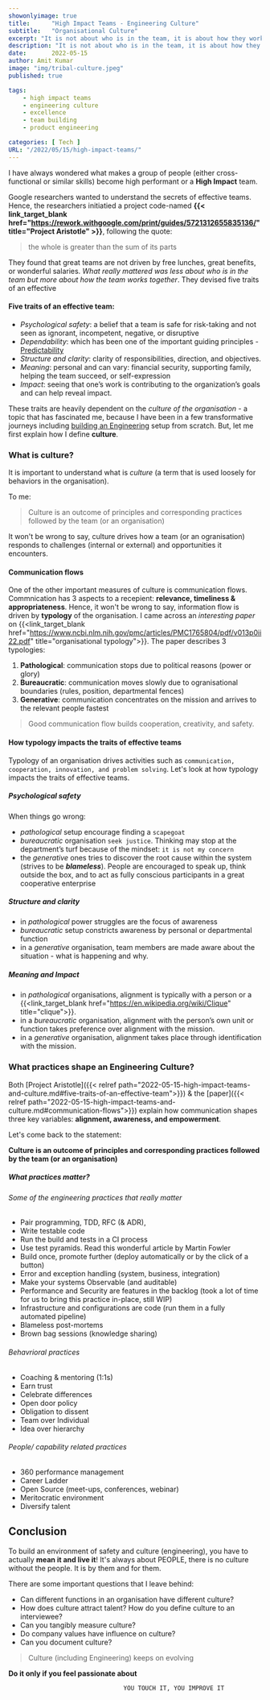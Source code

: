 ```yaml
---
showonlyimage: true
title:      "High Impact Teams - Engineering Culture"
subtitle:   "Organisational Culture"
excerpt: "It is not about who is in the team, it is about how they worked together"
description: "It is not about who is in the team, it is about how they worked together"
date:       2022-05-15
author: Amit Kumar
image: "img/tribal-culture.jpeg"
published: true

tags:
    - high impact teams
    - engineering culture
    - excellence
    - team building
    - product engineering

categories: [ Tech ]
URL: "/2022/05/15/high-impact-teams/"
---
```


I have always wondered what makes a group of people (either cross-functional or similar skills) become high performant or a **High Impact** team.
<!-- I was recently in a team-building exercise where we discussed the traits of a **High Impact Team**.  -->

Google researchers wanted to understand the secrets of effective teams. Hence, the researchers initiatied a project code-named **{{< link_target_blank href="https://rework.withgoogle.com/print/guides/5721312655835136/" title="Project Aristotle" >}}**, following the quote:

> the whole is greater than the sum of its parts

They found that great teams are not driven by free lunches, great benefits, or wonderful salaries. _What really mattered was less about who is in the team but more about how the team works together_. They devised five traits of an effective 

#### Five traits of an effective team:
- _Psychological safety_: a belief that a team is safe for risk-taking and not seen as ignorant, incompetent, negative, or disruptive
- _Dependability_: which has been one of the important guiding principles - [Predictability](/2022/01/02/building-engineering-setup-financial-services/#4-be-predictable) 
- _Structure and clarity_: clarity of responsibilities, direction, and objectives.
- _Meaning_: personal and can vary: financial security, supporting family, helping the team succeed, or self-expression
- _Impact_: seeing that one’s work is contributing to the organization’s goals and can help reveal impact.

These traits are heavily dependent on the _culture of the organisation_ - a topic that has fascinated me, because I have been in a few transformative journeys including [building an Engineering](/2022/01/02/building-engineering-setup-financial-services/) setup from scratch. But, let me first explain how I define **culture**.

### What is culture?
It is important to understand what is _culture_ (a term that is used loosely for behaviors in the organisation). 

To me:
> Culture is an outcome of principles and corresponding practices followed by the team (or an organisation)

It won't be wrong to say, culture drives how a team (or an ogranisation) responds to challenges (internal or external) and opportunities it encounters.

#### Communication flows
One of the other important measures of culture is communication flows. Commnication has 3 aspects to a recepient: **relevance, timeliness & appropriateness**. Hence, it won't be wrong to say, information flow is driven by **typology** of the organisation. I came across an *interesting paper* on {{<link_target_blank href="https://www.ncbi.nlm.nih.gov/pmc/articles/PMC1765804/pdf/v013p0ii22.pdf" title="organisational typology">}}. The paper describes 3 typologies:

1. **Pathological**: communication stops due to political reasons (power or glory)
2. **Bureaucratic**: communication moves slowly due to ogranisational boundaries (rules, position, departmental fences)
3. **Generative**: communication concentrates on the mission and arrives to the relevant people fastest

> Good communication flow builds cooperation, creativity, and safety.

#### How typology impacts the traits of effective teams
Typology of an organisation drives activities such as `communication, cooperation, innovation, and problem solving`. Let's look at how typology impacts the traits of effective teams.

##### _Psychological safety_
When things go wrong:
- _pathological_ setup encourage finding a `scapegoat`
- _bureaucratic_ organisation `seek justice`. Thinking may stop at the department’s turf because of the mindset: `it is not my concern`
- the _generative_ ones tries to discover the root cause within the system (strives to be ***blameless***). People are encouraged to speak up, think outside the box, and to act as fully conscious participants in a great cooperative enterprise

##### _Structure and clarity_
- in _pathological_ power struggles are the focus of awareness
- _bureaucratic_ setup constricts awareness by personal or departmental function
- in a _generative_ organisation, team members are made aware about the situation - what is happening and why.

##### Meaning and Impact
- in _pathological_ organisations, alignment is typically with a person or a {{<link_target_blank href="https://en.wikipedia.org/wiki/Clique" title="clique">}}.
- in a _bureaucratic_ organisation, alignment with the person’s own unit or function takes preference over alignment with the mission.
- in a _generative_ organisation, alignment takes place through identification with the mission. 

### What practices shape an Engineering Culture?
Both [Project Aristotle]({{< relref path="2022-05-15-high-impact-teams-and-culture.md#five-traits-of-an-effective-team">}}) & the [paper]({{< relref path="2022-05-15-high-impact-teams-and-culture.md#communication-flows">}}) explain how communication shapes three key variables: **alignment, awareness, and empowerment**. 

Let's come back to the statement:

**Culture is an outcome of principles and corresponding practices followed by the team (or an organisation)**

##### What practices matter?

###### Some of the engineering practices that really matter
- Pair programming, TDD, RFC (& ADR), 
- Write testable code
- Run the build and tests in a CI process
- Use test pyramids. Read this wonderful article by Martin Fowler
- Build once, promote further (deploy automatically or by the click of a button)
- Error and exception handling (system, business, integration)
- Make your systems Observable (and auditable)
- Performance and Security are features in the backlog (took a lot of time for us to bring this practice in-place, still WIP)
- Infrastructure and configurations are code (run them in a fully automated pipeline)
- Blameless post-mortems
- Brown bag sessions (knowledge sharing)

###### Behavrioral practices 

- Coaching & mentoring (1:1s)
- Earn trust
- Celebrate differences
- Open door policy
- Obligation to dissent
- Team over Individual
- Idea over hierarchy

###### People/ capability related practices

- 360 performance management
- Career Ladder
- Open Source (meet-ups, conferences, webinar)
- Meritocratic environment
- Diversify talent

## Conclusion

To build an environment of safety and culture (engineering), you have to actually **mean it and live it**!
It's always about PEOPLE, there is no culture without the people. It is by them and for them.

There are some important questions that I leave behind:
- Can different functions in an organisation have different culture?
- How does culture attract talent? How do you define culture to an interviewee?
- Can you tangibly measure culture?
- Do company values have influence on culture?
- Can you document culture?

> Culture (including Engineering) keeps on evolving

**Do it only if you feel passionate about**


                                    YOU TOUCH IT, YOU IMPROVE IT
